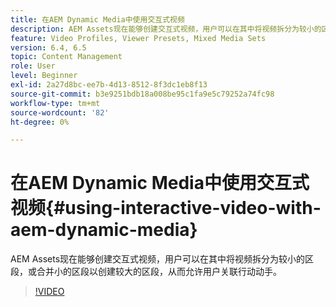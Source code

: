 ```yaml
---
title: 在AEM Dynamic Media中使用交互式视频
description: AEM Assets现在能够创建交互式视频，用户可以在其中将视频拆分为较小的区段，或合并小的区段以创建较大的区段，从而允许用户关联行动动手。
feature: Video Profiles, Viewer Presets, Mixed Media Sets
version: 6.4, 6.5
topic: Content Management
role: User
level: Beginner
exl-id: 2a27d8bc-ee7b-4d13-8512-8f3dc1eb8f13
source-git-commit: b3e9251bdb18a008be95c1fa9e5c79252a74fc98
workflow-type: tm+mt
source-wordcount: '82'
ht-degree: 0%

---
```


# 在AEM Dynamic Media中使用交互式视频{#using-interactive-video-with-aem-dynamic-media}

AEM Assets现在能够创建交互式视频，用户可以在其中将视频拆分为较小的区段，或合并小的区段以创建较大的区段，从而允许用户关联行动动手。

>[!VIDEO](https://video.tv.adobe.com/v/16516?quality=12&learn=on)
